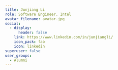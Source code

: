 ```yaml
---
title: Junjiang Li
role: Software Engineer, Intel
avatar_filename: avatar.jpg
social:
  - display:
      header: false
    link: https://www.linkedin.com/in/junjiangli/
    icon_pack: fab
    icon: linkedin
superuser: false
user_groups:
  - Alumni
---
```

